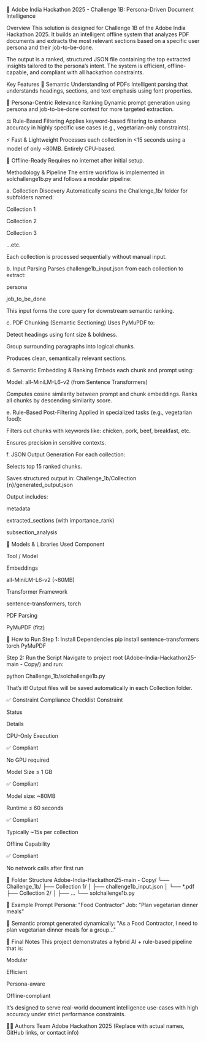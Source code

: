 📄 Adobe India Hackathon 2025 - Challenge 1B: Persona-Driven Document Intelligence


Overview
This solution is designed for Challenge 1B of the Adobe India Hackathon 2025. It builds an intelligent offline system that analyzes PDF documents and extracts the most relevant sections based on a specific user persona and their job-to-be-done.

The output is a ranked, structured JSON file containing the top extracted insights tailored to the persona’s intent. The system is efficient, offline-capable, and compliant with all hackathon constraints.

Key Features
🧠 Semantic Understanding of PDFs
Intelligent parsing that understands headings, sections, and text emphasis using font properties.

🎯 Persona-Centric Relevance Ranking
Dynamic prompt generation using persona and job-to-be-done context for more targeted extraction.

⚖️ Rule-Based Filtering
Applies keyword-based filtering to enhance accuracy in highly specific use cases (e.g., vegetarian-only constraints).

⚡ Fast & Lightweight
Processes each collection in <15 seconds using a model of only ~80MB. Entirely CPU-based.

🔌 Offline-Ready
Requires no internet after initial setup.

Methodology & Pipeline
The entire workflow is implemented in solchallenge1b.py and follows a modular pipeline:

a. Collection Discovery
Automatically scans the Challenge_1b/ folder for subfolders named:

Collection 1

Collection 2

Collection 3

...etc.

Each collection is processed sequentially without manual input.

b. Input Parsing
Parses challenge1b_input.json from each collection to extract:

persona

job_to_be_done

This input forms the core query for downstream semantic ranking.

c. PDF Chunking (Semantic Sectioning)
Uses PyMuPDF to:

Detect headings using font size & boldness.

Group surrounding paragraphs into logical chunks.

Produces clean, semantically relevant sections.

d. Semantic Embedding & Ranking
Embeds each chunk and prompt using:

Model: all-MiniLM-L6-v2 (from Sentence Transformers)

Computes cosine similarity between prompt and chunk embeddings. Ranks all chunks by descending similarity score.

e. Rule-Based Post-Filtering
Applied in specialized tasks (e.g., vegetarian food):

Filters out chunks with keywords like: chicken, pork, beef, breakfast, etc.

Ensures precision in sensitive contexts.

f. JSON Output Generation
For each collection:

Selects top 15 ranked chunks.

Saves structured output in: Challenge_1b/Collection {n}/generated_output.json

Output includes:

metadata

extracted_sections (with importance_rank)

subsection_analysis

🧰 Models & Libraries Used
Component

Tool / Model

Embeddings

all-MiniLM-L6-v2 (~80MB)

Transformer Framework

sentence-transformers, torch

PDF Parsing

PyMuPDF (fitz)

🔧 How to Run
Step 1: Install Dependencies
pip install sentence-transformers torch PyMuPDF

Step 2: Run the Script
Navigate to project root (Adobe-India-Hackathon25-main - Copy/) and run:

python Challenge_1b/solchallenge1b.py

That’s it! Output files will be saved automatically in each Collection folder.

✅ Constraint Compliance Checklist
Constraint

Status

Details

CPU-Only Execution

✅ Compliant

No GPU required

Model Size ≤ 1 GB

✅ Compliant

Model size: ~80MB

Runtime ≤ 60 seconds

✅ Compliant

Typically ~15s per collection

Offline Capability

✅ Compliant

No network calls after first run

📁 Folder Structure
Adobe-India-Hackathon25-main - Copy/
└── Challenge_1b/
    ├── Collection 1/
    │   ├── challenge1b_input.json
    │   └── *.pdf
    ├── Collection 2/
    │   ├── ...
    └── solchallenge1b.py

📌 Example Prompt
Persona: "Food Contractor"
Job: "Plan vegetarian dinner meals"

🔁 Semantic prompt generated dynamically:
"As a Food Contractor, I need to plan vegetarian dinner meals for a group..."

📣 Final Notes
This project demonstrates a hybrid AI + rule-based pipeline that is:

Modular

Efficient

Persona-aware

Offline-compliant

It’s designed to serve real-world document intelligence use-cases with high accuracy under strict performance constraints.

👨‍💻 Authors
Team Adobe Hackathon 2025
(Replace with actual names, GitHub links, or contact info)
